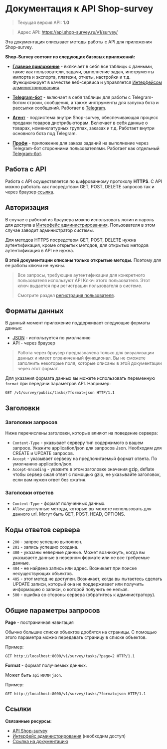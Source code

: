 # Документация к API Shop-survey

> Текущая версия API: **1.0**

> Адрес API: https://api.shop-survey.ru/v1/survey/

Эта документация описывает методы работы с API для приложения Shop-survey.

**Shop-Survey состоит из следующих базовых приложений:**

- **[Главное приложение](https://admin.shop-survey.ru/)** - включает в себя все таблицы с данными, такие как пользователи, задачи, выполнение задач, инструменты импорта и экспорта, платежи, отчеты, настройки и т.д. Функционирует в качестве веб-сервиса и управляется [Интерфейсом администрированиия](https://admin.shop-survey.ru/).

- **[Telegram-бот](https://t.me/Serveyor_bot)** - включает в себя таблицы для работы с Telegram-ботом строки, сообщения, а также инструменты для запуска бота и рассылки сообщений. Работает в [Telegram](https://telegram.org/).

- **[Агент](https://t.me/Serveyor_bot)** - подсистема внутри Shop-survey, обеспечивающая процесс продажи товаров дистрибьюторам. Включает в себя данные о товарах, номенклатурных группах, заказах и т.д. Работает внутри основного бота под Telegram.

- **[Профи](https://t.me/surveyorpro_bot)** - приложение для заказа заданий на выполнение через Telegram-бот сторонними пользователями. Работает как отдельный [Telegram-бот](https://t.me/surveyorpro_bot).

## Работа с API

Работа с API осуществляется по шифрованному протоколу **HTTPS**. С API можно работать как посредством GET, POST, DELETE запросов так и через браузер [ссылка](https://api.shop-survey.ru/).

## Авторизация

В случае с работой из браузера можно использовать логин и пароль для доступа в [Интерфейс администрированиия](https://admin.shop-survey.ru/).
Пользователя в этом случае заводит администратор системы.

Для методов HTTPS посредством GET, POST, DELETE нужна аутентификация, кроме открытых методов, для открытых методов аутентификация в API не нужна.

**В этой документации описаны только открытые методы.** Поэтому для ее работы ключи не нужны.

> Все запросы, требующие аутентификации для конкретного пользователя используют API Ключ этого пользователя. Этот ключ выдается при регистрации пользователя в системе.
>
> Смотрите раздел [регистрация пользователя](/survey/#регистрация-пользователя).

## Форматы данных

В данный момент приложение поддерживает следующие форматы данных:

- [JSON](https://en.wikipedia.org/wiki/JSON) - используется по умолчанию
- API - через браузер

> Работа через браузер предназначена только для визуализации данных и имеет ограниченный функционал. Вы не сможете заполнить некоторые поля, которые описаны в этой документации через этот формат.

Для указания формата данных вы можете использовать переменную `format` при передачи параметров API. Например:
```http
GET /v1/survey/public/tasks/?format=json HTTP/1.1
```

## Заголовки

### Заголовки запросов

Ниже перечислены заголовки, которые влияют на поведение сервера:

- `Content-Type` - указывает серверу тип содержимого в вашем запросе. Укажите application/json для запросов Json. Необходим для CREATE и UPDATE запросов.
- `Accept` - указывает серверу на предпочитаемый формат ответа. По умолчанию application/json.
- `Accept-Encoding` - укажите в этом заголовке значения gzip, deflate чтобы сервер сжал ответ с помощью gzip, не указывайте заголовок, если вам нужен ответ без сжатия.

### Заголовки ответов

- `Content-Type` - формат полученных данных.
- `Allow`: доступные методы, которые вы можете использовать для данного url. Могут быть GET, POST, HEAD, OPTIONS.

## Коды ответов сервера
- `200` - запрос успешно выполнен.
- `201` - запись успешно создана.
- `400` - указаны неверные данные. Может возникнуть, когда вы указываете данные в неверном формате или не все требуемые данные.
- `404` - не найдена запись или адрес. Возникает при поиске несуществующих объектов.
- `405` - этот метод не доступен. Возникает, когда вы пытаетесь сделать UPDATE записи, который она не поддерживает или получить информацию о записи, о которой получить ее нельзя.
- `500` - ошибка со стороны сервера (обратитесь к администратору).

## Общие параметры запросов
**Page** - постраничная навигация


Обычно большие списки объектов дробятся на страницы. С помощью этого параметра можно передавать страницу в списке объектов.

Пример:
```http
GET http://localhost:8000/v1/survey/tasks/?page=2 HTTP/1.1
```

**Format** - формат получаемых данных.

Может быть `api` иили `json`.


Пример:
```http
GET http://localhost:8000/v1/survey/tasks/?format=json HTTP/1.1
```

## Ссылки

**Связанные ресурсы:**

- [API Shop-survey](https://api.shop-survey.ru/)
- [Интерфейс администрирования](https://admin.shop-survey.ru/) (необходим доступ)
- [Ссылка на документацию](/)
